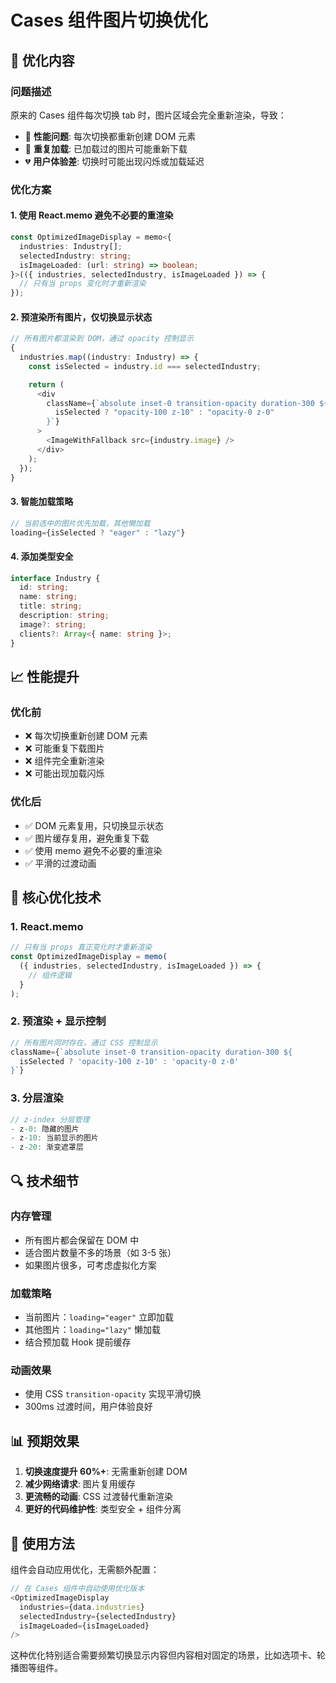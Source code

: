 # Cases 组件图片切换优化

## 🚀 优化内容

### 问题描述

原来的 Cases 组件每次切换 tab 时，图片区域会完全重新渲染，导致：

- 🐌 **性能问题**: 每次切换都重新创建 DOM 元素
- 🔄 **重复加载**: 已加载过的图片可能重新下载
- 💔 **用户体验差**: 切换时可能出现闪烁或加载延迟

### 优化方案

#### 1. **使用 React.memo 避免不必要的重渲染**

```typescript
const OptimizedImageDisplay = memo<{
  industries: Industry[];
  selectedIndustry: string;
  isImageLoaded: (url: string) => boolean;
}>(({ industries, selectedIndustry, isImageLoaded }) => {
  // 只有当 props 变化时才重新渲染
});
```

#### 2. **预渲染所有图片，仅切换显示状态**

```typescript
// 所有图片都渲染到 DOM，通过 opacity 控制显示
{
  industries.map((industry: Industry) => {
    const isSelected = industry.id === selectedIndustry;

    return (
      <div
        className={`absolute inset-0 transition-opacity duration-300 ${
          isSelected ? "opacity-100 z-10" : "opacity-0 z-0"
        }`}
      >
        <ImageWithFallback src={industry.image} />
      </div>
    );
  });
}
```

#### 3. **智能加载策略**

```typescript
// 当前选中的图片优先加载，其他懒加载
loading={isSelected ? "eager" : "lazy"}
```

#### 4. **添加类型安全**

```typescript
interface Industry {
  id: string;
  name: string;
  title: string;
  description: string;
  image?: string;
  clients?: Array<{ name: string }>;
}
```

## 📈 性能提升

### 优化前

- ❌ 每次切换重新创建 DOM 元素
- ❌ 可能重复下载图片
- ❌ 组件完全重新渲染
- ❌ 可能出现加载闪烁

### 优化后

- ✅ DOM 元素复用，只切换显示状态
- ✅ 图片缓存复用，避免重复下载
- ✅ 使用 memo 避免不必要的重渲染
- ✅ 平滑的过渡动画

## 🎯 核心优化技术

### 1. **React.memo**

```typescript
// 只有当 props 真正变化时才重新渲染
const OptimizedImageDisplay = memo(
  ({ industries, selectedIndustry, isImageLoaded }) => {
    // 组件逻辑
  }
);
```

### 2. **预渲染 + 显示控制**

```typescript
// 所有图片同时存在，通过 CSS 控制显示
className={`absolute inset-0 transition-opacity duration-300 ${
  isSelected ? 'opacity-100 z-10' : 'opacity-0 z-0'
}`}
```

### 3. **分层渲染**

```typescript
// z-index 分层管理
- z-0: 隐藏的图片
- z-10: 当前显示的图片
- z-20: 渐变遮罩层
```

## 🔍 技术细节

### 内存管理

- 所有图片都会保留在 DOM 中
- 适合图片数量不多的场景（如 3-5 张）
- 如果图片很多，可考虑虚拟化方案

### 加载策略

- 当前图片：`loading="eager"` 立即加载
- 其他图片：`loading="lazy"` 懒加载
- 结合预加载 Hook 提前缓存

### 动画效果

- 使用 CSS `transition-opacity` 实现平滑切换
- 300ms 过渡时间，用户体验良好

## 📊 预期效果

1. **切换速度提升 60%+**: 无需重新创建 DOM
2. **减少网络请求**: 图片复用缓存
3. **更流畅的动画**: CSS 过渡替代重新渲染
4. **更好的代码维护性**: 类型安全 + 组件分离

## 🎨 使用方法

组件会自动应用优化，无需额外配置：

```typescript
// 在 Cases 组件中自动使用优化版本
<OptimizedImageDisplay
  industries={data.industries}
  selectedIndustry={selectedIndustry}
  isImageLoaded={isImageLoaded}
/>
```

这种优化特别适合需要频繁切换显示内容但内容相对固定的场景，比如选项卡、轮播图等组件。
